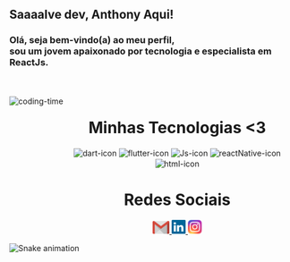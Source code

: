 ## Saaaalve dev, Anthony Aqui!
### Olá, seja bem-vindo(a) ao meu perfil,</br> sou um jovem apaixonado por tecnologia e especialista em ReactJs.

<br>

<div  align="center"> 
  <div style="display: inline_block"><br>
    <img align="left" height="250" alt="coding-time" src="https://raw.githubusercontent.com/LuigiGf/LuigiGf/main/code.gif">
    <h1 align="center">Minhas Tecnologias <3</h1>
    <img align="center" height="50" width="80" alt="dart-icon" src="https://cdn.jsdelivr.net/gh/devicons/devicon/icons/nextjs/nextjs-original.svg">
    <img align="center" height="50" width="80" alt="flutter-icon" src="https://cdn.jsdelivr.net/gh/devicons/devicon/icons/tailwindcss/tailwindcss-plain.svg">
    <img align="center" height="50" width="80" alt="Js-icon" src="https://cdn.jsdelivr.net/gh/devicons/devicon/icons/javascript/javascript-original.svg" />
    <img align="center" height="50" width="80" alt="reactNative-icon" src="https://cdn.jsdelivr.net/gh/devicons/devicon/icons/react/react-original.svg" />
    <img align="center" height="50" width="80" alt="html-icon" src="https://cdn.jsdelivr.net/gh/devicons/devicon/icons/androidstudio/androidstudio-original.svg">
   </div>
    
  
  <h1 align="center">Redes Sociais</h1>
    <a href = "mailto: anthonysareis11@gmail.com" target=blank>
      <img width="30" src="gmail.svg">
    </a>
    <a href = "https://www.linkedin.com/in/anthony-sa-reis/" target=blank>
      <img width="25" src="linkedin.svg">
    </a>
    <a href = "https://www.instagram.com/anthonysareis/" target=blank>
      <img width="25" src="instagram.png">
    </a>
</div>
  
![Snake animation](https://github.com/LuigiGF/LuigiGF/blob/output/github-contribution-grid-snake.svg)
